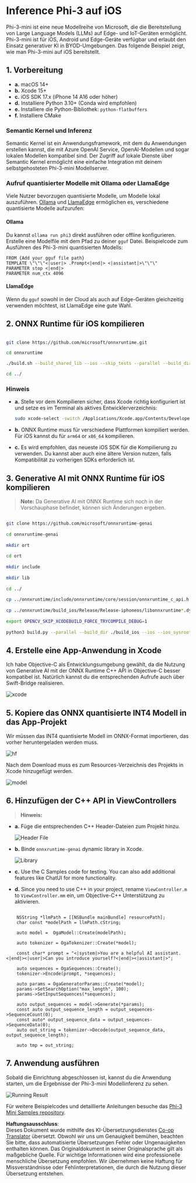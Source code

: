 <!--
CO_OP_TRANSLATOR_METADATA:
{
  "original_hash": "82af197df38d25346a98f1f0e84d1698",
  "translation_date": "2025-05-07T10:44:59+00:00",
  "source_file": "md/01.Introduction/03/iOS_Inference.md",
  "language_code": "de"
}
-->
# **Inference Phi-3 auf iOS**

Phi-3-mini ist eine neue Modellreihe von Microsoft, die die Bereitstellung von Large Language Models (LLMs) auf Edge- und IoT-Geräten ermöglicht. Phi-3-mini ist für iOS, Android und Edge-Geräte verfügbar und erlaubt den Einsatz generativer KI in BYOD-Umgebungen. Das folgende Beispiel zeigt, wie man Phi-3-mini auf iOS bereitstellt.

## **1. Vorbereitung**

- **a.** macOS 14+
- **b.** Xcode 15+
- **c.** iOS SDK 17.x (iPhone 14 A16 oder höher)
- **d.** Installiere Python 3.10+ (Conda wird empfohlen)
- **e.** Installiere die Python-Bibliothek: `python-flatbuffers`
- **f.** Installiere CMake

### Semantic Kernel und Inferenz

Semantic Kernel ist ein Anwendungsframework, mit dem du Anwendungen erstellen kannst, die mit Azure OpenAI Service, OpenAI-Modellen und sogar lokalen Modellen kompatibel sind. Der Zugriff auf lokale Dienste über Semantic Kernel ermöglicht eine einfache Integration mit deinem selbstgehosteten Phi-3-mini Modellserver.

### Aufruf quantisierter Modelle mit Ollama oder LlamaEdge

Viele Nutzer bevorzugen quantisierte Modelle, um Modelle lokal auszuführen. [Ollama](https://ollama.com) und [LlamaEdge](https://llamaedge.com) ermöglichen es, verschiedene quantisierte Modelle aufzurufen:

#### **Ollama**

Du kannst `ollama run phi3` direkt ausführen oder offline konfigurieren. Erstelle eine Modelfile mit dem Pfad zu deiner `gguf` Datei. Beispielcode zum Ausführen des Phi-3-mini quantisierten Modells:

```gguf
FROM {Add your gguf file path}
TEMPLATE \"\"\"<|user|> .Prompt<|end|> <|assistant|>\"\"\"
PARAMETER stop <|end|>
PARAMETER num_ctx 4096
```

#### **LlamaEdge**

Wenn du `gguf` sowohl in der Cloud als auch auf Edge-Geräten gleichzeitig verwenden möchtest, ist LlamaEdge eine gute Wahl.

## **2. ONNX Runtime für iOS kompilieren**

```bash

git clone https://github.com/microsoft/onnxruntime.git

cd onnxruntime

./build.sh --build_shared_lib --ios --skip_tests --parallel --build_dir ./build_ios --ios --apple_sysroot iphoneos --osx_arch arm64 --apple_deploy_target 17.5 --cmake_generator Xcode --config Release

cd ../

```

### **Hinweis**

- **a.** Stelle vor dem Kompilieren sicher, dass Xcode richtig konfiguriert ist und setze es im Terminal als aktives Entwicklerverzeichnis:

    ```bash
    sudo xcode-select -switch /Applications/Xcode.app/Contents/Developer
    ```

- **b.** ONNX Runtime muss für verschiedene Plattformen kompiliert werden. Für iOS kannst du für `arm64` or `x86_64` kompilieren.

- **c.** Es wird empfohlen, das neueste iOS SDK für die Kompilierung zu verwenden. Du kannst aber auch eine ältere Version nutzen, falls Kompatibilität zu vorherigen SDKs erforderlich ist.

## **3. Generative AI mit ONNX Runtime für iOS kompilieren**

> **Note:** Da Generative AI mit ONNX Runtime sich noch in der Vorschauphase befindet, können sich Änderungen ergeben.

```bash

git clone https://github.com/microsoft/onnxruntime-genai
 
cd onnxruntime-genai
 
mkdir ort
 
cd ort
 
mkdir include
 
mkdir lib
 
cd ../
 
cp ../onnxruntime/include/onnxruntime/core/session/onnxruntime_c_api.h ort/include
 
cp ../onnxruntime/build_ios/Release/Release-iphoneos/libonnxruntime*.dylib* ort/lib
 
export OPENCV_SKIP_XCODEBUILD_FORCE_TRYCOMPILE_DEBUG=1
 
python3 build.py --parallel --build_dir ./build_ios --ios --ios_sysroot iphoneos --ios_arch arm64 --ios_deployment_target 17.5 --cmake_generator Xcode --cmake_extra_defines CMAKE_XCODE_ATTRIBUTE_CODE_SIGNING_ALLOWED=NO

```

## **4. Erstelle eine App-Anwendung in Xcode**

Ich habe Objective-C als Entwicklungsumgebung gewählt, da die Nutzung von Generative AI mit der ONNX Runtime C++ API in Objective-C besser kompatibel ist. Natürlich kannst du die entsprechenden Aufrufe auch über Swift-Bridge realisieren.

![xcode](../../../../../translated_images/xcode.8147789e6c25e3e289e6aa56c168089a2c277e3cd6af353fae6c2f4a56eba836.de.png)

## **5. Kopiere das ONNX quantisierte INT4 Modell in das App-Projekt**

Wir müssen das INT4 quantisierte Modell im ONNX-Format importieren, das vorher heruntergeladen werden muss.

![hf](../../../../../translated_images/hf.6b8504fd88ee48dd512d76e0665cb76bd68c8e53d0b21b2a9e6f269f5b961173.de.png)

Nach dem Download muss es zum Resources-Verzeichnis des Projekts in Xcode hinzugefügt werden.

![model](../../../../../translated_images/model.3b879b14e0be877d12282beb83c953a82b62d4bc6b207a78937223f4798d0f4a.de.png)

## **6. Hinzufügen der C++ API in ViewControllers**

> **Hinweis:**

- **a.** Füge die entsprechenden C++ Header-Dateien zum Projekt hinzu.

  ![Header File](../../../../../translated_images/head.64cad021ce70a333ff5d59d4a1b4fb0f3dd2ca457413646191a18346067b2cc9.de.png)

- **b.** Binde `onnxruntime-genai` dynamic library in Xcode.

  ![Library](../../../../../translated_images/lib.a4209b9f21ddf3445ba6ac69797d49e6586d68a57cea9f8bc9fc34ec3ee979ec.de.png)

- **c.** Use the C Samples code for testing. You can also add additional features like ChatUI for more functionality.

- **d.** Since you need to use C++ in your project, rename `ViewController.m` to `ViewController.mm` ein, um Objective-C++ Unterstützung zu aktivieren.

```objc

    NSString *llmPath = [[NSBundle mainBundle] resourcePath];
    char const *modelPath = llmPath.cString;

    auto model =  OgaModel::Create(modelPath);

    auto tokenizer = OgaTokenizer::Create(*model);

    const char* prompt = "<|system|>You are a helpful AI assistant.<|end|><|user|>Can you introduce yourself?<|end|><|assistant|>";

    auto sequences = OgaSequences::Create();
    tokenizer->Encode(prompt, *sequences);

    auto params = OgaGeneratorParams::Create(*model);
    params->SetSearchOption("max_length", 100);
    params->SetInputSequences(*sequences);

    auto output_sequences = model->Generate(*params);
    const auto output_sequence_length = output_sequences->SequenceCount(0);
    const auto* output_sequence_data = output_sequences->SequenceData(0);
    auto out_string = tokenizer->Decode(output_sequence_data, output_sequence_length);
    
    auto tmp = out_string;

```

## **7. Anwendung ausführen**

Sobald die Einrichtung abgeschlossen ist, kannst du die Anwendung starten, um die Ergebnisse der Phi-3-mini Modellinferenz zu sehen.

![Running Result](../../../../../translated_images/result.326a947a6a2b9c5115a3e462b9c1b5412260f847478496c0fc7535b985c3f55a.de.jpg)

Für weitere Beispielcodes und detaillierte Anleitungen besuche das [Phi-3 Mini Samples repository](https://github.com/Azure-Samples/Phi-3MiniSamples/tree/main/ios).

**Haftungsausschluss**:  
Dieses Dokument wurde mithilfe des KI-Übersetzungsdienstes [Co-op Translator](https://github.com/Azure/co-op-translator) übersetzt. Obwohl wir uns um Genauigkeit bemühen, beachten Sie bitte, dass automatisierte Übersetzungen Fehler oder Ungenauigkeiten enthalten können. Das Originaldokument in seiner Originalsprache gilt als maßgebliche Quelle. Für wichtige Informationen wird eine professionelle menschliche Übersetzung empfohlen. Wir übernehmen keine Haftung für Missverständnisse oder Fehlinterpretationen, die durch die Nutzung dieser Übersetzung entstehen.